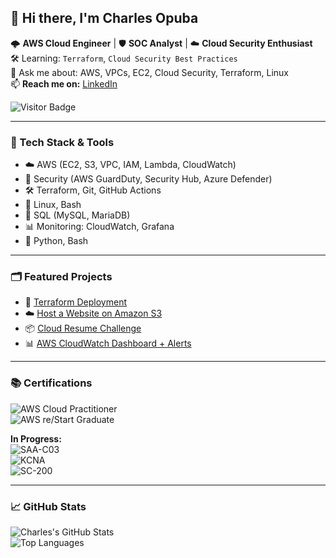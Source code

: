 ## 👋 Hi there, I'm Charles Opuba

🌩 **AWS Cloud Engineer** | 🛡️ **SOC Analyst** | ☁️ **Cloud Security Enthusiast**  
🛠️ Learning: `Terraform`, `Cloud Security Best Practices`  
💬 Ask me about: AWS, VPCs, EC2, Cloud Security, Terraform, Linux  
📫 **Reach me on:** [LinkedIn](https://www.linkedin.com/in/charles-opuba-94820574/)

![Visitor Badge](https://visitor-badge.laobi.icu/badge?page_id=Copubah.Copubah)

---

### 🧰 Tech Stack & Tools

- ☁️ AWS (EC2, S3, VPC, IAM, Lambda, CloudWatch)  
- 🔐 Security (AWS GuardDuty, Security Hub, Azure Defender)  
- 🛠 Terraform, Git, GitHub Actions  
- 🐧 Linux, Bash  
- 💾 SQL (MySQL, MariaDB)  
- 📊 Monitoring: CloudWatch, Grafana  
- 📜 Python, Bash

---

### 🗂️ Featured Projects

- 🔐 [Terraform Deployment](https://github.com/Copubah/Terraform-Deployment)  
- ☁️ [Host a Website on Amazon S3](https://github.com/Copubah/Host-a-Website-on-Amazon-S3)  
- 📦 [Cloud Resume Challenge](https://github.com/Copubah/AWS-Cloud-Resume)  
- 📊 [AWS CloudWatch Dashboard + Alerts](https://github.com/Copubah/Cloudwatch-Alarm)

---

### 📚 Certifications

![AWS Cloud Practitioner](https://img.shields.io/badge/AWS%20Cloud%20Practitioner-Certified-brightgreen?logo=amazon-aws&logoColor=white)  
![AWS re/Start Graduate](https://img.shields.io/badge/AWS%20re/Start-Graduate-blue?logo=amazon-aws&logoColor=white)

**In Progress:**  
![SAA-C03](https://img.shields.io/badge/AWS%20Solutions%20Architect%20Associate-In%20Progress-orange?logo=amazon-aws&logoColor=white)  
![KCNA](https://img.shields.io/badge/Kubernetes%20and%20Cloud%20Native%20Associate-In%20Progress-blue?logo=kubernetes&logoColor=white)  
![SC-200](https://img.shields.io/badge/Microsoft%20SC--200-In%20Progress-0078D4?logo=microsoft&logoColor=white)

---

### 📈 GitHub Stats

![Charles's GitHub Stats](https://github-readme-stats.vercel.app/api?username=Copubah&show_icons=true&theme=github_dark)  
![Top Languages](https://github-readme-stats.vercel.app/api/top-langs/?username=Copubah&layout=compact&theme=github_dark)


